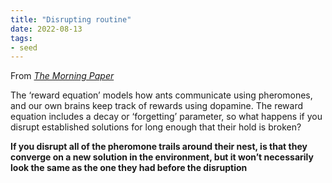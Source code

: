 ```yaml
---
title: "Disrupting routine"
date: 2022-08-13
tags:
- seed
---
```


From *[The Morning Paper](https://blog.acolyer.org/2021/02/08/the-ants-and-the-pheromones/)*

The ‘reward equation’ models how ants communicate using pheromones, and our own brains keep track of rewards using dopamine. The reward equation includes a decay or ‘forgetting’ parameter, so what happens if you disrupt established solutions for long enough that their hold is broken?

**If you disrupt all of the pheromone trails around their nest, is that they converge on a new solution in the environment, but it won’t necessarily look the same as the one they had before the disruption**

